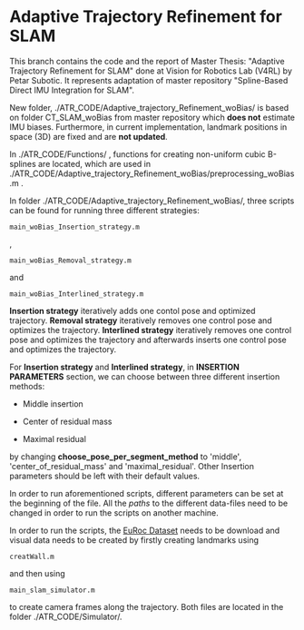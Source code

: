 # Adaptive Trajectory Refinement for SLAM

This branch contains the code and the report of Master Thesis: "Adaptive Trajectory Refinement for SLAM" done at Vision for Robotics Lab (V4RL) by Petar Subotic. It represents 
adaptation of master repository "Spline-Based Direct IMU Integration for SLAM".

New folder, ./ATR_CODE/Adaptive_trajectory_Refinement_woBias/ is based on folder CT_SLAM_woBias from master repository which **does not** estimate IMU biases. Furthermore, in current implementation, 
landmark positions in space (3D) are fixed and are **not updated**.

In ./ATR_CODE/Functions/ , functions for creating non-uniform cubic B-splines are located, which are used in ./ATR_CODE/Adaptive_trajectory_Refinement_woBias/preprocessing_woBias.m . 

In folder ./ATR_CODE/Adaptive_trajectory_Refinement_woBias/, three scripts can be found for running three different strategies:

```
main_woBias_Insertion_strategy.m
```

,

```
main_woBias_Removal_strategy.m
```

and

```
main_woBias_Interlined_strategy.m
```

**Insertion strategy** iteratively adds one contol pose and optimized trajectory. **Removal strategy** iteratively removes one control pose and optimizes the trajectory. **Interlined strategy** iteratively 
removes one control pose and optimizes the trajectory and afterwards inserts one control pose and optimizes the trajectory.

For **Insertion strategy** and **Interlined strategy**, in **__INSERTION PARAMETERS__** section, we can choose between three different insertion methods:

- Middle insertion

- Center of residual mass

- Maximal residual

by changing __choose_pose_per_segment_method__ to 'middle', 'center_of_residual_mass' and 'maximal_residual'. Other Insertion parameters 
should be left with their default values.

In order to run aforementioned scripts, different parameters can be set at the beginning of the file. 
All the *paths* to the different data-files need to be changed in order to run the scripts on another machine. 

In order to run the scripts, the [EuRoc Dataset](https://projects.asl.ethz.ch/datasets/doku.php?id=kmavvisualinertialdatasets) needs to be download and visual data needs to be created by firstly creating landmarks using

```
creatWall.m
```
and then using
```
main_slam_simulator.m
```
to create camera frames along the trajectory. Both files are located in the folder ./ATR_CODE/Simulator/. 








